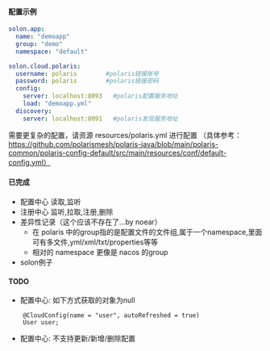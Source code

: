 
#### 配置示例


```yml
solon.app:
  name: "demoapp"
  group: "demo"
  namespace: "default"

solon.cloud.polaris:
  username: polaris        #polaris链接账号
  password: polaris        #polaris链接密码
  config:
    server: localhost:8093   #polaris配置服务地址
    load: "demoapp.yml"
  discovery:
    server: localhost:8091   #polaris发现服务地址
```

需要更复杂的配置，请资源 resources/polaris.yml 进行配置
（具体参考：https://github.com/polarismesh/polaris-java/blob/main/polaris-common/polaris-config-default/src/main/resources/conf/default-config.yml）

#### 已完成
+ 配置中心 读取,监听
+ 注册中心 监听,拉取,注册,删除
+ 差异性记录（这个应该不存在了...by noear）
    + 在 polaris 中的group指的是配置文件的文件组,属于一个namespace,里面可有多文件,yml/xml/txt/properties等等
    + 相对的 namespace 更像是 nacos 的group
+ solon例子


#### TODO 
+ 配置中心: 如下方式获取的对象为null
``` 
    @CloudConfig(name = "user", autoRefreshed = true)
    User user;
```

+ 配置中心: 不支持更新/新增/删除配置

